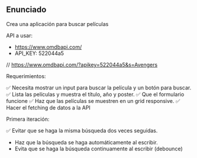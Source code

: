 ## Enunciado

Crea una aplicación para buscar películas

API a usar:

- https://www.omdbapi.com/
- API_KEY: 522044a5

// https://www.omdbapi.com/?apikey=522044a5&s=Avengers

Requerimientos:

✅ Necesita mostrar un input para buscar la película y un botón para buscar.
✅ Lista las películas y muestra el título, año y poster.
✅ Que el formulario funcione
✅ Haz que las películas se muestren en un grid responsive.
✅ Hacer el fetching de datos a la API

Primera iteración:

✅ Evitar que se haga la misma búsqueda dos veces seguidas.

- Haz que la búsqueda se haga automáticamente al escribir.
- Evita que se haga la búsqueda continuamente al escribir (debounce)
